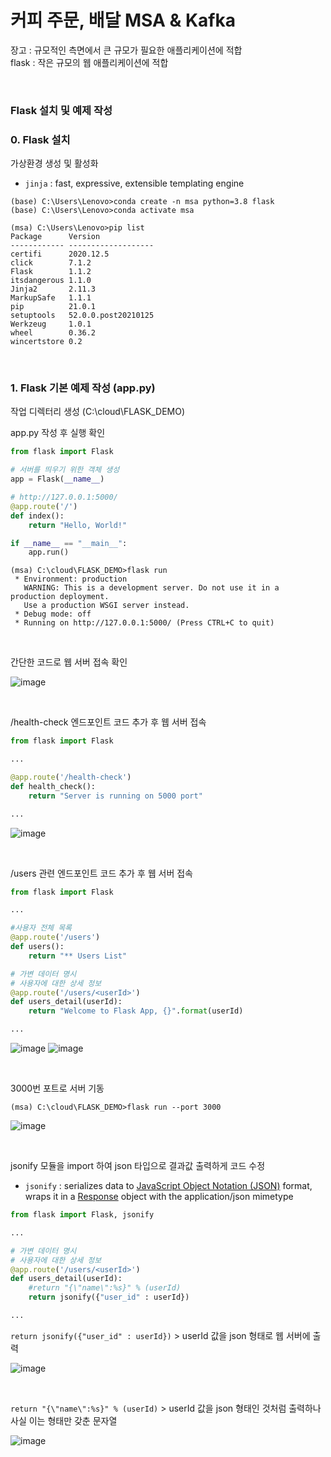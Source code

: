 # 커피 주문, 배달 MSA & Kafka

장고 : 규모적인 측면에서 큰 규모가 필요한 애플리케이션에 적합<br>
flask : 작은 규모의 웹 애플리케이션에 적합

<br>

### Flask 설치 및 예제 작성

### 0. Flask 설치

가상환경 생성 및 활성화

- `jinja` : fast, expressive, extensible templating engine

```
(base) C:\Users\Lenovo>conda create -n msa python=3.8 flask
(base) C:\Users\Lenovo>conda activate msa

(msa) C:\Users\Lenovo>pip list
Package      Version
------------ -------------------
certifi      2020.12.5
click        7.1.2
Flask        1.1.2
itsdangerous 1.1.0
Jinja2       2.11.3
MarkupSafe   1.1.1
pip          21.0.1
setuptools   52.0.0.post20210125
Werkzeug     1.0.1
wheel        0.36.2
wincertstore 0.2
```

<br>

### 1. Flask 기본 예제 작성 (app.py)

작업 디렉터리 생성 (C:\cloud\FLASK_DEMO)

app.py 작성 후 실행 확인

```python
from flask import Flask

# 서버를 띄우기 위한 객체 생성
app = Flask(__name__)

# http://127.0.0.1:5000/
@app.route('/')
def index():
    return "Hello, World!"

if __name__ == "__main__":
    app.run()
```

```
(msa) C:\cloud\FLASK_DEMO>flask run
 * Environment: production
   WARNING: This is a development server. Do not use it in a production deployment.
   Use a production WSGI server instead.
 * Debug mode: off
 * Running on http://127.0.0.1:5000/ (Press CTRL+C to quit)
```

<br>

간단한 코드로 웹 서버 접속 확인

![image](https://user-images.githubusercontent.com/77096463/113527999-44965e80-95fa-11eb-9dc3-3f3c07881304.png)

<br>

/health-check 엔드포인트 코드 추가 후 웹 서버 접속

```python
from flask import Flask

...

@app.route('/health-check')
def health_check():
    return "Server is running on 5000 port"

...
```

![image](https://user-images.githubusercontent.com/77096463/113528067-77405700-95fa-11eb-86e5-722cb7bc98fe.png)

<br>

/users 관련 엔드포인트 코드 추가 후 웹 서버 접속

```python
from flask import Flask

...

#사용자 전체 목록
@app.route('/users')
def users():
    return "** Users List"

# 가변 데이터 명시
# 사용자에 대한 상세 정보
@app.route('/users/<userId>')
def users_detail(userId):
    return "Welcome to Flask App, {}".format(userId)

...
```

![image](https://user-images.githubusercontent.com/77096463/113528324-3268f000-95fb-11eb-8cb3-0b420c0cf1d8.png)
![image](https://user-images.githubusercontent.com/77096463/113528344-3e54b200-95fb-11eb-9911-cc3e3f410401.png)

<br>

3000번 포트로 서버 기동

```
(msa) C:\cloud\FLASK_DEMO>flask run --port 3000
```

![image](https://user-images.githubusercontent.com/77096463/113528596-f8e4b480-95fb-11eb-8ce4-919ef29f4475.png)

<br>

jsonify 모듈을 import 하여 json 타입으로 결과값 출력하게 코드 수정

- `jsonify` : serializes data to [JavaScript Object Notation (JSON)](https://www.json.org/json-en.html) format, wraps it in a [Response](https://blog.miguelgrinberg.com/post/customizing-the-flask-response-class) object with the application/json mimetype

```python
from flask import Flask, jsonify

...

# 가변 데이터 명시
# 사용자에 대한 상세 정보
@app.route('/users/<userId>')
def users_detail(userId):
    #return "{\"name\":%s}" % (userId)
    return jsonify({"user_id" : userId})

...
```

`return jsonify({"user_id" : userId})` >  userId 값을 json 형태로 웹 서버에 출력 

![image](https://user-images.githubusercontent.com/77096463/113528940-0ea6a980-95fd-11eb-8713-b36dd406ad9e.png)

<br>

`return "{\"name\":%s}" % (userId)` > userId 값을 json 형태인 것처럼 출력하나 사실 이는 형태만 갖춘 문자열

![image](https://user-images.githubusercontent.com/77096463/113529094-81178980-95fd-11eb-9471-b061890b2169.png)

<br>

